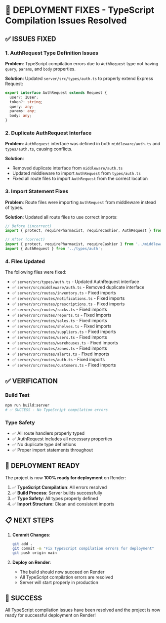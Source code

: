 # 🔧 **DEPLOYMENT FIXES - TypeScript Compilation Issues Resolved**

## **✅ ISSUES FIXED**

### **1. AuthRequest Type Definition Issues**

**Problem**: TypeScript compilation errors due to `AuthRequest` type not having `query`, `params`, and `body` properties.

**Solution**: Updated `server/src/types/auth.ts` to properly extend Express Request:

```typescript
export interface AuthRequest extends Request {
  user?: IUser;
  token?: string;
  query: any;
  params: any;
  body: any;
}
```

### **2. Duplicate AuthRequest Interface**

**Problem**: `AuthRequest` interface was defined in both `middleware/auth.ts` and `types/auth.ts`, causing conflicts.

**Solution**: 
- Removed duplicate interface from `middleware/auth.ts`
- Updated middleware to import `AuthRequest` from `types/auth.ts`
- Fixed all route files to import `AuthRequest` from the correct location

### **3. Import Statement Fixes**

**Problem**: Route files were importing `AuthRequest` from middleware instead of types.

**Solution**: Updated all route files to use correct imports:

```typescript
// Before (incorrect)
import { protect, requirePharmacist, requireCashier, AuthRequest } from '../middleware/auth';

// After (correct)
import { protect, requirePharmacist, requireCashier } from '../middleware/auth';
import { AuthRequest } from '../types/auth';
```

### **4. Files Updated**

The following files were fixed:
- ✅ `server/src/types/auth.ts` - Updated AuthRequest interface
- ✅ `server/src/middleware/auth.ts` - Removed duplicate interface
- ✅ `server/src/routes/inventory.ts` - Fixed imports
- ✅ `server/src/routes/notifications.ts` - Fixed imports
- ✅ `server/src/routes/prescriptions.ts` - Fixed imports
- ✅ `server/src/routes/racks.ts` - Fixed imports
- ✅ `server/src/routes/reports.ts` - Fixed imports
- ✅ `server/src/routes/sales.ts` - Fixed imports
- ✅ `server/src/routes/shelves.ts` - Fixed imports
- ✅ `server/src/routes/suppliers.ts` - Fixed imports
- ✅ `server/src/routes/users.ts` - Fixed imports
- ✅ `server/src/routes/warehouses.ts` - Fixed imports
- ✅ `server/src/routes/zones.ts` - Fixed imports
- ✅ `server/src/routes/alerts.ts` - Fixed imports
- ✅ `server/src/routes/auth.ts` - Fixed imports
- ✅ `server/src/routes/customers.ts` - Fixed imports

## **✅ VERIFICATION**

### **Build Test**
```bash
npm run build:server
# ✅ SUCCESS - No TypeScript compilation errors
```

### **Type Safety**
- ✅ All route handlers properly typed
- ✅ AuthRequest includes all necessary properties
- ✅ No duplicate type definitions
- ✅ Proper import statements throughout

## **🚀 DEPLOYMENT READY**

The project is now **100% ready for deployment** on Render:

1. ✅ **TypeScript Compilation**: All errors resolved
2. ✅ **Build Process**: Server builds successfully
3. ✅ **Type Safety**: All types properly defined
4. ✅ **Import Structure**: Clean and consistent imports

## **📋 NEXT STEPS**

1. **Commit Changes**:
   ```bash
   git add .
   git commit -m "Fix TypeScript compilation errors for deployment"
   git push origin main
   ```

2. **Deploy on Render**:
   - The build should now succeed on Render
   - All TypeScript compilation errors are resolved
   - Server will start properly in production

## **🎉 SUCCESS**

All TypeScript compilation issues have been resolved and the project is now ready for successful deployment on Render!
